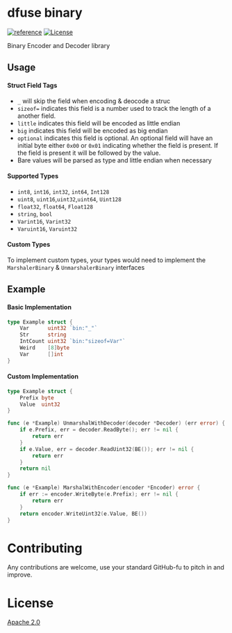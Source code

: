 # dfuse binary
[![reference](https://img.shields.io/badge/godoc-reference-5272B4.svg?style=flat-square)](https://pkg.go.dev/github.com/gagliardetto/binary)
[![License](https://img.shields.io/badge/License-Apache%202.0-blue.svg)](https://opensource.org/licenses/Apache-2.0)

Binary Encoder and Decoder library

Usage
----

#### Struct Field Tags
- `_` will skip the field when encoding & deocode a struc
- `sizeof=` indicates this field is a number used to track the length of a another field.
- `little` indicates this field will be encoded as little endian
- `big` indicates this field will be encoded as big endian
- `optional` indicates this field is optional. An optional field will have an initial byte either `0x00` or `0x01` indicating whether the field is present. If the field is present it will be followed by the value.
- Bare values will be parsed as type and little endian when necessary

#### Supported Types
 - `int8`, `int16`, `int32`, `int64`, `Int128`
 - `uint8`, `uint16`,`uint32`,`uint64`, `Uint128`
 - `float32`, `float64`, `Float128`
 - `string`, `bool`
 - `Varint16`, `Varint32`
 - `Varuint16`, `Varuint32`

#### Custom Types
To implement custom types, your types would need to implement the `MarshalerBinary` & `UnmarshalerBinary` interfaces

Example
----

#### Basic Implementation
```Go
type Example struct {
    Var      uint32 `bin:"_"`
    Str      string
    IntCount uint32 `bin:"sizeof=Var"`
    Weird    [8]byte
    Var      []int
}
```


#### Custom Implementation
```Go
type Example struct {
	Prefix byte
	Value  uint32
}

func (e *Example) UnmarshalWithDecoder(decoder *Decoder) (err error) {
	if e.Prefix, err = decoder.ReadByte(); err != nil {
		return err
	}
	if e.Value, err = decoder.ReadUint32(BE()); err != nil {
		return err
	}
	return nil
}

func (e *Example) MarshalWithEncoder(encoder *Encoder) error {
	if err := encoder.WriteByte(e.Prefix); err != nil {
		return err
	}
	return encoder.WriteUint32(e.Value, BE())
}
```

# Contributing

Any contributions are welcome, use your standard GitHub-fu to pitch in and improve.

# License

[Apache 2.0](LICENSE)
